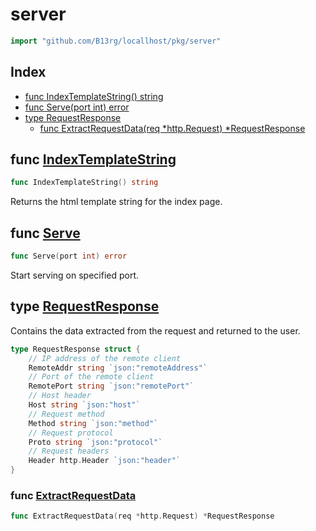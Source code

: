 # server

```go
import "github.com/B13rg/locallhost/pkg/server"
```

## Index

- [func IndexTemplateString\(\) string](<#IndexTemplateString>)
- [func Serve\(port int\) error](<#Serve>)
- [type RequestResponse](<#RequestResponse>)
  - [func ExtractRequestData\(req \*http.Request\) \*RequestResponse](<#ExtractRequestData>)


<a name="IndexTemplateString"></a>
## func [IndexTemplateString](<https://github.com:b13rg/locallhost/blob/main/pkg/server/index-tmpl.go#L24>)

```go
func IndexTemplateString() string
```

Returns the html template string for the index page.

<a name="Serve"></a>
## func [Serve](<https://github.com:b13rg/locallhost/blob/main/pkg/server/server.go#L74>)

```go
func Serve(port int) error
```

Start serving on specified port.

<a name="RequestResponse"></a>
## type [RequestResponse](<https://github.com:b13rg/locallhost/blob/main/pkg/server/index-tmpl.go#L6-L19>)

Contains the data extracted from the request and returned to the user.

```go
type RequestResponse struct {
    // IP address of the remote client
    RemoteAddr string `json:"remoteAddress"`
    // Port of the remote client
    RemotePort string `json:"remotePort"`
    // Host header
    Host string `json:"host"`
    // Request method
    Method string `json:"method"`
    // Request protocol
    Proto string `json:"protocol"`
    // Request headers
    Header http.Header `json:"header"`
}
```

<a name="ExtractRequestData"></a>
### func [ExtractRequestData](<https://github.com:b13rg/locallhost/blob/main/pkg/server/server.go#L46>)

```go
func ExtractRequestData(req *http.Request) *RequestResponse
```


